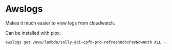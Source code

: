 
# Awslogs

Makes it much easier to view logs from cloudwatch.

Can be installed with pipx.

```sh
awslogs get /aws/lambda/sally-api-cpfb-prd-refreshOcbcPayNowAuth ALL --watch
```